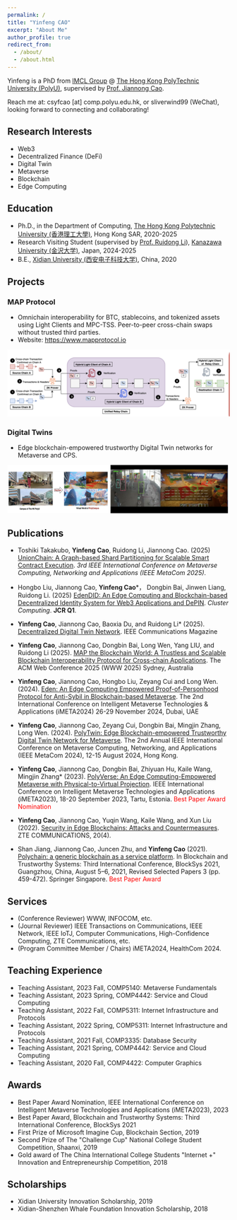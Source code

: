 ```yaml
---
permalink: /
title: "Yinfeng CAO"
excerpt: "About Me"
author_profile: true
redirect_from: 
  - /about/
  - /about.html
---
```


Yinfeng is a PhD  from [IMCL Group](https://www4.comp.polyu.edu.hk/~labimcl/index.html) @ [The Hong Kong PolyTechnic University (PolyU)](https://www.polyu.edu.hk/), supervised by [Prof. Jiannong Cao](https://www4.comp.polyu.edu.hk/~csjcao/). 

Reach me at: csyfcao [at] comp.polyu.edu.hk, or sliverwind99 (WeChat), looking forward to connecting and collaborating!


## Research Interests
* Web3
* Decentralized Finance (DeFi)
* Digital Twin
* Metaverse
* Blockchain
* Edge Computing


## Education
* Ph.D., in the Department of Computing, [The Hong Kong Polytechnic University (香港理工大學)](https://www.polyu.edu.hk), Hong Kong SAR, 2020-2025
* Research Visiting Student (supervised by [Prof. Ruidong Li](https://sites.google.com/site/liruidong/)), [Kanazawa University (金沢大学)](http://www.kanazawa-u.ac.jp), Japan, 2024-2025 
* B.E., [Xidian University (西安电子科技大学)](https://www.xidian.edu.cn/), China, 2020

## Projects

### MAP Protocol
- Omnichain interoperability for BTC, stablecoins, and tokenized assets using Light Clients and MPC-TSS. Peer-to-peer cross-chain swaps without trusted third parties.
- Website: https://www.mapprotocol.io

![MAP Protocol](/images/projects/MAP.png)

### Digital Twins
- Edge blockchain-empowered trustworthy Digital Twin networks for Metaverse and CPS.

![Digital Twins](/images/projects/DT1.png)

## Publications

* Toshiki Takakubo, **Yinfeng Cao**, Ruidong Li, Jiannong Cao. (2025) [UnionChain: A Graph-based Shard Partitioning for Scalable Smart Contract Execution](). *3rd IEEE International Conference on Metaverse Computing, Networking and Applications (IEEE MetaCom 2025)*.

* Hongbo Liu, Jiannong Cao, **Yinfeng Cao***， Dongbin Bai, Jinwen Liang, Ruidong Li. (2025) [EdenDID: An Edge Computing and Blockchain-based Decentralized Identity System for Web3 Applications and DePIN](). *Cluster Computing*. **JCR Q1**.

* **Yinfeng Cao**, Jiannong Cao, Baoxia Du, and Ruidong Li* (2025). [Decentralized Digital Twin Network](https://www.researchgate.net/publication/392341472_Decentralized_Digital_Twin_Networks). IEEE Communications Magazine

* **Yinfeng Cao**, Jiannong Cao, Dongbin Bai, Long Wen, Yang LIU, and Ruidong Li (2025). [MAP the Blockchain World: A Trustless and Scalable Blockchain Interoperability Protocol for Cross-chain Applications](https://dl.acm.org/doi/abs/10.1145/3696410.3714867). The ACM Web Conference 2025 (WWW 2025) Sydney, Australia 


* **Yinfeng Cao**, Jiannong Cao, Hongbo Liu, Zeyang Cui and Long Wen. (2024). [Eden: An Edge Computing Empowered Proof-of-Personhood Protocol for Anti-Sybil in Blockchain-based Metaverse](https://www.researchgate.net/publication/384252609_Eden_An_Edge_Computing_Empowered_Proof-of-Personhood_Protocol_for_Anti-Sybil_in_Blockchain-based_Metaverse?_tp=eyJjb250ZXh0Ijp7ImZpcnN0UGFnZSI6InByb2ZpbGUiLCJwYWdlIjoicHJvZmlsZSJ9fQ). The 2nd International Conference on Intelligent Metaverse Technologies & Applications (iMETA2024)
26-29 November 2024, Dubai, UAE

* **Yinfeng Cao**, Jiannong Cao, Zeyang Cui, Dongbin Bai, Mingjin Zhang, Long Wen. (2024). [PolyTwin: Edge Blockchain-empowered Trustworthy Digital Twin Network for Metaverse](https://www.researchgate.net/publication/384253117_PolyTwin_Edge_Blockchain-empowered_Trustworthy_Digital_Twin_Network_for_Metaverse?_tp=eyJjb250ZXh0Ijp7ImZpcnN0UGFnZSI6InByb2ZpbGUiLCJwYWdlIjoicHJvZmlsZSJ9fQ). The 2nd Annual IEEE International Conference on Metaverse Computing, Networking, and Applications (IEEE MetaCom 2024), 12-15 August 2024, Hong Kong.

* **Yinfeng Cao**, Jiannong Cao, Dongbin Bai, Zhiyuan Hu, Kaile Wang, Mingjin Zhang* (2023). [PolyVerse: An Edge Computing-Empowered Metaverse with Physical-to-Virtual Projection](https://www.researchgate.net/publication/375131141_PolyVerse_An_Edge_Computing-Empowered_Metaverse_with_Physical-to-Virtual_Projection?_tp=eyJjb250ZXh0Ijp7ImZpcnN0UGFnZSI6InByb2ZpbGUiLCJwYWdlIjoicHJvZmlsZSJ9fQ). IEEE International Conference on Intelligent Metaverse Technologies and Applications (iMETA2023), 18-20 September 2023, Tartu, Estonia. <span style="color:red"> Best Paper Award Nomination</span>
* **Yinfeng Cao**, Jiannong Cao, Yuqin Wang, Kaile Wang, and Xun Liu (2022). [Security in Edge Blockchains: Attacks and Countermeasures](https://www.researchgate.net/publication/380826699_Security_in_Edge_Blockchains_Attacks_and_Countermeasures). ZTE COMMUNICATIONS, 20(4).

* Shan Jiang, Jiannong Cao, Juncen Zhu, and **Yinfeng Cao** (2021). [Polychain: a generic blockchain as a service platform](https://www.researchgate.net/publication/356736011_PolyChain_A_Generic_Blockchain_as_a_Service_Platform?_tp=eyJjb250ZXh0Ijp7ImZpcnN0UGFnZSI6InByb2ZpbGUiLCJwYWdlIjoicHJvZmlsZSJ9fQ). In Blockchain and Trustworthy Systems: Third International Conference, BlockSys 2021, Guangzhou, China, August 5–6, 2021, Revised Selected Papers 3 (pp. 459-472). Springer Singapore. <span style="color:red"> Best Paper Award </span>


## Services
* (Conference Reviewer) WWW, INFOCOM, etc.
* (Journal Reviewer) IEEE Transactions on Communications, IEEE Network, IEEE IoTJ, Computer Communications, High-Confidence Computing, ZTE Communications, etc.
* (Program Committee Member / Chairs) iMETA2024, HealthCom 2024.

## Teaching Experience
* Teaching Assistant, 2023 Fall, COMP5140: Metaverse Fundamentals
* Teaching Assistant, 2023 Spring, COMP4442: Service and Cloud Computing
* Teaching Assistant, 2022 Fall, COMP5311: Internet Infrastructure and Protocols
* Teaching Assistant, 2022 Spring, COMP5311: Internet Infrastructure and Protocols
* Teaching Assistant, 2021 Fall, COMP3335: Database Security
* Teaching Assistant, 2021 Spring, COMP4442: Service and Cloud Computing
* Teaching Assistant, 2020 Fall, COMP4422: Computer Graphics


## Awards
* Best Paper Award Nomination, IEEE International Conference on Intelligent Metaverse Technologies and Applications (iMETA2023), 2023
* Best Paper Award, Blockchain and Trustworthy Systems: Third International Conference, BlockSys 2021
* First Prize of Microsoft Imagine Cup, Blockchain Section, 2019
* Second Prize of The "Challenge Cup" National College Student Competition, Shaanxi, 2019
* Gold award of The China International College Students "Internet +" Innovation and Entrepreneurship Competition, 2018

## Scholarships
* Xidian University Innovation Scholarship, 2019
* Xidian-Shenzhen Whale Foundation Innovation Scholarship, 2018